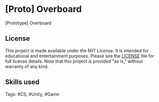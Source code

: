 # [Proto] Overboard
[Prototype] Overboard

## License

This project is made available under the MIT License. It is intended for educational and entertainment purposes. Please see the [LICENSE](LICENSE) file for full license details. Note that this project is provided "as is," without warranty of any kind.


## Skills used
Tags: #CS, #Unity, #Game
